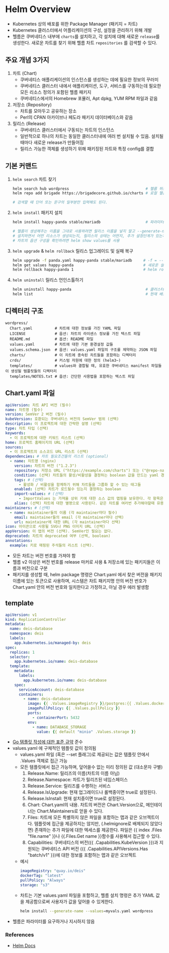 # Helm Overview
- Kubernetes 상의 배포를 위한 Package Manager (패키지 = 차트)
- Kubernetes 클러스터에서 어플리케이션의 구성, 설정을 관리하기 위해 개발
- 헬름은 쿠버네티스 내부에 `charts`를 설치하고, 각 설치에 대해 새로운 `release`를 생성한다. 새로운 차트를 찾기 위해 헬름 차트 `repositories` 를 검색할 수 있다.


## 주요 개념 3가지
1. 차트 (Chart)
    * 쿠버네티스 애플리케이션의 인스턴스를 생성하는 데에 필요한 정보의 꾸러미
    * 쿠버네티스 클러스터 내에서 애플리케이션, 도구, 서비스를 구동하는데 필요한 모든 리소스 정의가 포함된 헬름 패키지
    * 쿠버네티스에서의 Homebrew 포뮬러, Apt dpkg, YUM RPM 파일과 같음
2. 저장소 (Repository)
    * 차트를 모아두고 공유하는 장소
    * Perl의 CPAN 아카이브나 페도라 패키지 데이터베이스와 같음
3. 릴리스 (Release)
    * 쿠버네티스 클러스터에서 구동되는 차트의 인스턴스
    * 일반적으로 하나의 차트는 동일한 클러스터내에 여러 번 설치될 수 있음. 설치될 때마다 새로운 release가 만들어짐
    * 릴리스 가능한 객체를 생성하기 위해 패키징된 차트와 특정 config를 결합


## 기본 커맨드
1. `helm search` 차트 찾기
    ```bash
    helm search hub wordpress                                  # 헬름 허브에서 사용 가능한 모든 wordpress 차트를 찾음
    helm repo add brigade https://brigadecore.github.io/charts # 로컬 헬름 클라이언트에 추가된 저장소들을 검색

    # 검색할 때 단어 또는 문구의 일부분만 입력해도 된다.
    ```
2. `helm install` 패키지 설치
    ```bash
    helm install happy-panda stable/mariadb                    # 파라미터로 {사용자 지정 릴리스 이름}, {설치하려는 차트 이름}을 받음

    # 헬름이 생성해주는 이름을 그대로 사용하려면 릴리스 이름을 넣지 말고 --generate-name을 사용
    # 설치하면서 어떤 리소스가 생성되는지, 릴리스의 상태는 어떤지, 추가 설정단계가 있는지에 관한 정보 출력
    # 차트의 옵션 구성을 확인하려면 helm show values를 사용
    ```
3. `helm upgrade` & `helm rollback` 릴리스 업그레이드 및 실패 복구
    ```bash
    helm upgrade -f panda.yaml happy-panda stable/mariadb     # -f = --values / happy-panda 릴리스의 차트가 업그레이드
    helm get values happy-panda                               # 새로운 설정이 적용되었는지 확인
    helm rollback happy-panda 1                               # helm rollback [RELEASE] [REVISION]를 사용하여 이전 릴리스로 간단히 롤백
    ``` 
4. `helm uninstall` 릴리스 언인스톨하기
   ```bash
   helm uninstall happy-panda                                 # 클러스터에서 릴리스를 제거 (롤백 불가)
   helm list                                                  # 현재 배포된 모든 릴리스들을 확인 (위 명령어 실행 시, 사라져서 나옴)


## 디렉터리 구조
```
wordpress/
  Chart.yaml          # 차트에 대한 정보를 가진 YAML 파일
  LICENSE             # 옵션: 차트의 라이센스 정보를 가진 텍스트 파일
  README.md           # 옵션: README 파일
  values.yaml         # 차트에 대한 기본 환경설정 값들
  values.schema.json  # 옵션: values.yaml 파일의 구조를 제약하는 JSON 파일
  charts/             # 이 차트에 종속된 차트들을 포함하는 디렉터리
  crds/               # 커스텀 자원에 대한 정의 (helm3~)
  templates/          # values와 결합될 때, 유효한 쿠버네티스 manifest 파일들이 생성될 템플릿들의 디렉터리
  templates/NOTES.txt # 옵션: 간단한 사용법을 포함하는 텍스트 파일
```

## Chart.yaml 파일
```yaml
apiVersion: 차트 API 버전 (필수)
name: 차트명 (필수)
version: SemVer 2 버전 (필수)
kubeVersion: 호환되는 쿠버네티스 버전의 SemVer 범위 (선택)
description: 이 프로젝트에 대한 간략한 설명 (선택)
type: 차트 타입 (선택)
keywords:
  - 이 프로젝트에 대한 키워드 리스트 (선택)
home: 프로젝트 홈페이지의 URL (선택)
sources:
  - 이 프로젝트의 소스코드 URL 리스트 (선택)
dependencies: # 차트 필요조건들의 리스트 (optional)
  - name: 차트명 (nginx)
    version: 차트의 버전 ("1.2.3")
    repository: 저장소 URL ("https://example.com/charts") 또는 ("@repo-name")
    condition: (선택) 차트들의 활성/비활성을 결정하는 boolean 값을 만드는 yaml 경로 (예시: subchart1.enabled)
    tags: # (선택)
      - 활성화 / 비활성을 함께하기 위해 차트들을 그룹화 할 수 있는 태그들
    enabled: (선택) 차트가 로드될수 있는지 결정하는 boolean
    import-values: # (선택)
      - ImportValues 는 가져올 상위 키에 대한 소스 값의 맵핑을 보유한다. 각 항목은 문자열이거나 하위 / 상위 하위 목록 항목 쌍일 수 있다.
    alias: (선택) 차트에 대한 별명으로 사용된다. 같은 차트를 여러번 추가해야할때 유용하다.
maintainers: # (선택)
  - name: maintainer들의 이름 (각 maintainer마다 필수)
    email: maintainer들의 email (각 maintainer마다 선택)
    url: maintainer에 대한 URL (각 maintainer마다 선택)
icon: 아이콘으로 사용될 SVG나 PNG 이미지 URL (선택)
appVersion: 이 앱의 버전 (선택). SemVer인 필요는 없다.
deprecated: 차트의 deprecated 여부 (선택, boolean)
annotations:
  example: 키로 매핑된 주석들의 리스트 (선택).
```
- 모든 차트는 버전 번호를 가져야 함
- 헬름 v2 이상은 버전 번호를 release 마커로 사용 & 저장소에 있는 패키지들은 이름과 버전으로 구분
- 패키지를 생성할 때, helm package 명령은 Chart.yaml 에서 찾은 버전을 패키지 이름에 있는 토큰으로 사용하며, 시스템은 차트 패키지명 안의 버전 번호가 Chart.yaml 안의 버전 번호와 일치한다고 가정하고, 아닐 경우 에러 발생함


## template
```yaml
apiVersion: v1
kind: ReplicationController
metadata:
  name: deis-database
  namespace: deis
  labels:
    app.kubernetes.io/managed-by: deis
spec:
  replicas: 1
  selector:
    app.kubernetes.io/name: deis-database
  template:
    metadata:
      labels:
        app.kubernetes.io/name: deis-database
    spec:
      serviceAccount: deis-database
      containers:
        - name: deis-database
          image: {{ .Values.imageRegistry }}/postgres:{{ .Values.dockerTag }}
          imagePullPolicy: {{ .Values.pullPolicy }}
          ports:
            - containerPort: 5432
          env:
            - name: DATABASE_STORAGE
              value: {{ default "minio" .Values.storage }}
```
- [Go 템플릿 작성에 대한 표준 규약](https://golang.org/pkg/text/template/) 준수
- values.yaml 에 구체적인 템플릿 값이 정의됨
    * values.yaml 파일 (혹은 --set 플래그)로 제공되는 값은 템플릿 안에서 .Values 객체로 접근 가능
    * 모든 템플릿에서 접근 가능하며, 덮어쓸수 없는 미리 정의된 값 (대소문자 구별)
        1. Release.Name: 릴리즈의 이름(차트의 이름 아님)
        2. Release.Namespace: 차트가 릴리즈된 네임스페이스
        3. Release.Service: 릴리즈를 수행하는 서비스
        4. Release.IsUpgrade: 현재 업그레이드나 롤백중이면 true로 설정된다.
        5. Release.IsInstall: 현재 설치중이면 true로 설정된다.
        6. Chart: Chart.yaml의 내용. 차트의 버전은 Chart.Version으로, 메인테이너는 Chart.Maintainers로 얻을 수 있다.
        7. Files: 차트에 모든 특별하지 않은 파일을 포함하는 맵과 같은 오브젝트이다. 템플릿에 접근을 제공하지는 않지만, (.helmignore로 배제되지 않았다면) 존재하는 추가 파일에 대한 엑세스를 제공한다. 파일은 {{ index .Files "file.name" }}나 {{.Files.Get name }}함수를 사용해서 접근할 수 있다.
        8. Capabilities: 쿠버네티스의 버전({{ .Capabilities.KubeVersion }})과 지원되는 쿠버네티스 API 버전 ({{ .Capabilities.APIVersions.Has "batch/v1" }})에 대한 정보를 포함하는 맵과 같은 오브젝트  
    * 예시
        ```yaml
        imageRegistry: "quay.io/deis"
        dockerTag: "latest"
        pullPolicy: "Always"
        storage: "s3"
        ``` 
    * 차트는 기본 values.yaml 파일을 포함하고, 헬름 설치 명령은 추가 YAML 값을 제공함으로써 사용자가 값을 덮어쓸 수 있게한다.
        ```bash
        helm install --generate-name --values=myvals.yaml wordpress
        ``` 
- 헬름은 파라미터를 요구하거나 지시하지 않음


### References
- [Helm Docs](https://helm.sh/ko/docs/)